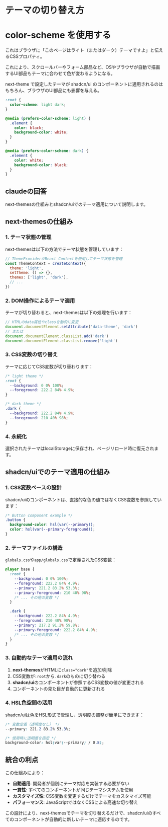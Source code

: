 # テーマの切り替え方

# color-scheme を使用する

これはブラウザに「このページはライト（またはダーク）テーマですよ」と伝えるCSSプロパティ。

これにより、スクロールバーやフォーム部品など、OSやブラウザが自動で描画するUI部品もテーマに合わせて色が変わるようになる。

next-theme で設定したテーマが shadcn/ui のコンポーネントに適用されるのはもちろん、ブラウザのUI部品にも影響を与える。

```css
:root {
  color-scheme: light dark;
}

@media (prefers-color-scheme: light) {
  .element {
    color: black;
    background-color: white;
  }
}

@media (prefers-color-scheme: dark) {
  .element {
    color: white;
    background-color: black;
  }
}
```

## claudeの回答

next-themesの仕組みとshadcn/uiでのテーマ適用について説明します。

## next-themesの仕組み

### 1. テーマ状態の管理

next-themesは以下の方法でテーマ状態を管理しています：

```javascript
// ThemeProviderがReact Contextを使用してテーマ状態を管理
const ThemeContext = createContext({
  theme: 'light',
  setTheme: () => {},
  themes: ['light', 'dark'],
  // ...
})
```

### 2. DOM操作によるテーマ適用

テーマが切り替わると、next-themesは以下の処理を行います：

```javascript
// HTMLのdata属性やclassを動的に変更
document.documentElement.setAttribute('data-theme', 'dark')
// または
document.documentElement.classList.add('dark')
document.documentElement.classList.remove('light')
```

### 3. CSS変数の切り替え

テーマに応じてCSS変数が切り替わります：

```css
/* light theme */
:root {
  --background: 0 0% 100%;
  --foreground: 222.2 84% 4.9%;
}

/* dark theme */
.dark {
  --background: 222.2 84% 4.9%;
  --foreground: 210 40% 98%;
}
```

### 4. 永続化

選択されたテーマはlocalStorageに保存され、ページリロード時に復元されます。

## shadcn/uiでのテーマ適用の仕組み

### 1. CSS変数ベースの設計

shadcn/uiのコンポーネントは、直接的な色の値ではなくCSS変数を参照しています：

```css
/* Button component example */
.button {
  background-color: hsl(var(--primary));
  color: hsl(var(--primary-foreground));
}
```

### 2. テーマファイルの構造

`globals.css`や`app/globals.css`で定義されたCSS変数：

```css
@layer base {
  :root {
    --background: 0 0% 100%;
    --foreground: 222.2 84% 4.9%;
    --primary: 221.2 83.2% 53.3%;
    --primary-foreground: 210 40% 98%;
    /* ... その他の変数 */
  }

  .dark {
    --background: 222.2 84% 4.9%;
    --foreground: 210 40% 98%;
    --primary: 217.2 91.2% 59.8%;
    --primary-foreground: 222.2 84% 4.9%;
    /* ... その他の変数 */
  }
}
```

### 3. 自動的なテーマ適用の流れ

1. **next-themes**がHTMLに`class="dark"`を追加/削除
2. CSS変数が`:root`から`.dark`のものに切り替わる
3. **shadcn/ui**のコンポーネントが参照するCSS変数の値が変更される
4. コンポーネントの見た目が自動的に更新される

### 4. HSL色空間の活用

shadcn/uiは色をHSL形式で管理し、透明度の調整が簡単にできます：

```css
/* 変数定義（透明度なし） */
--primary: 221.2 83.2% 53.3%;

/* 使用時に透明度を指定 */
background-color: hsl(var(--primary) / 0.8);
```

## 統合の利点

この仕組みにより：

- **自動適用**: 開発者が個別にテーマ対応を実装する必要がない
- **一貫性**: すべてのコンポーネントが同じテーマシステムを使用
- **カスタマイズ性**: CSS変数を変更するだけでテーマをカスタマイズ可能
- **パフォーマンス**: JavaScriptではなくCSSによる高速な切り替え

この設計により、next-themesでテーマを切り替えるだけで、shadcn/uiのすべてのコンポーネントが自動的に新しいテーマに適応するのです。
